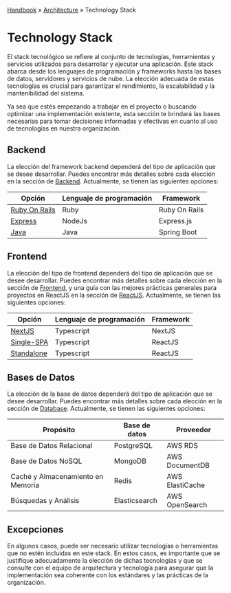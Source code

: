 [Handbook](/readme.md) » [Architecture](/architecture/readme.md) » Technology Stack

# Technology Stack

El stack tecnológico se refiere al conjunto de tecnologías, herramientas y servicios
utilizados para desarrollar y ejecutar una aplicación. Este stack abarca desde los lenguajes de programación y 
frameworks hasta las bases de datos, servidores y servicios de nube. La elección adecuada de estas tecnologías es 
crucial para garantizar el rendimiento, la escalabilidad y la mantenibilidad del sistema.

Ya sea que estés empezando a trabajar en el proyecto o buscando optimizar una implementación existente, esta 
sección te brindará las bases necesarias para tomar decisiones informadas y efectivas en cuanto al uso de tecnologías
en nuestra organización.

## Backend

La elección del framework backend dependerá del tipo de aplicación que se desee desarrollar. Puedes encontrar más detalles sobre cada elección en la sección de [Backend](/architecture/stack/backend/readme.md). Actualmente, se tienen las siguientes opciones:

| Opción    | Lenguaje de programación | Framework                |
|-----------|--------------------------|--------------------------|
| [Ruby On Rails](/architecture/stack/backend/ruby-on-rails.md)  | Ruby | Ruby On Rails |
| [Express](/architecture/stack/backend/express.md)  | NodeJs | Express.js |
| [Java](/architecture/stack/backend/java.md)  | Java | Spring Boot |

## Frontend

La elección del tipo de frontend dependerá del tipo de aplicación que se desee desarrollar. Puedes encontrar más detalles sobre cada elección en la sección de [Frontend](/architecture/stack/frontend/readme.md), y una guía con las mejores prácticas generales para proyectos en ReactJS en la sección de [ReactJS](/architecture/stack/frontend/react/readme.md).
Actualmente, se tienen las siguientes opciones:

| Opción    | Lenguaje de programación | Framework                |
|-----------|--------------------------|--------------------------|
| [NextJS](/architecture/stack/frontend/react/nextjs.md)  | Typescript | NextJS |
| [Single-SPA](/architecture/stack/frontend/react/single-spa.md)  | Typescript | ReactJS |
| [Standalone](/architecture/stack/frontend/react/standalone.md)  | Typescript | ReactJS |

## Bases de Datos

La elección de la base de datos dependerá del tipo de aplicación que se desee desarrollar. Puedes encontrar más detalles sobre cada elección en la sección de [Database](/architecture/stack/database/readme.md). Actualmente, se tienen las siguientes opciones:

| Propósito                         | Base de datos       | Proveedor       |
|-----------------------------------|---------------------|-----------------|
| Base de Datos Relacional          | PostgreSQL          | AWS RDS         |
| Base de Datos NoSQL               | MongoDB             | AWS DocumentDB  |
| Caché y Almacenamiento en Memoria | Redis               | AWS ElastiCache |
| Búsquedas y Análisis              | Elasticsearch       | AWS OpenSearch  |

## Excepciones

En algunos casos, puede ser necesario utilizar tecnologías o herramientas que no estén incluidas en este stack.
En estos casos, es importante que se justifique adecuadamente la elección de dichas tecnologías y que se consulte
con el equipo de arquitectura y tecnología para asegurar que la implementación sea coherente con los estándares y
las prácticas de la organización.
